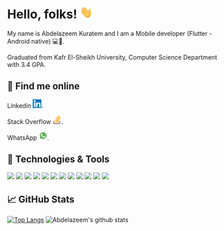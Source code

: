 # Hello, folks! <img src="./assets/wave.gif" width="30px">
My name is Abdelazeem Kuratem and I am a Mobile developer (Flutter - Android native) 💻📱.

Graduated from Kafr El-Sheikh University, Computer Science Department with 3.4 GPA.

## 💬 Find me online

Linkedin [<img src="./assets/linkedinIcon.svg" width="20px">](https://www.linkedin.com/in/abdelazeem-kuratem-41065a145/).

Stack Overflow [<img src="./assets/stackOverflow.svg" width="20px">](https://stackoverflow.com/users/10975244/abdelazeem-kuratem).

WhatsApp [<img src="./assets/whatsApp.svg" width="20px">](https://wa.me/+201118563106).

## 🔧 Technologies & Tools

![](https://img.shields.io/badge/OS-Linux-informational?style=flat&logo=linux&logoColor=white&color=blue)
![](https://img.shields.io/badge/Editor-VS_code-informational?style=flat&logo=visual-studio-code&logoColor=white&color=blue)
![](https://img.shields.io/badge/Editor-Android_Studio-informational?style=flat&logo=android-studio&logoColor=white&color=blue)
![](https://img.shields.io/badge/Code-Dart-informational?style=flat&logo=dart&logoColor=white&color=blue)
![](https://img.shields.io/badge/Code-Java-informational?style=flat&logo=java&logoColor=white&color=blue)
![](https://img.shields.io/badge/Code-Kotlin-informational?style=flat&logo=kotlin&logoColor=white&color=blue)
![](https://img.shields.io/badge/Code-JavaScript-informational?style=flat&logo=javascript&logoColor=white&color=blue)
![](https://img.shields.io/badge/Code-Python-informational?style=flat&logo=python&logoColor=white&color=blue)
![](https://img.shields.io/badge/Code-PHP-informational?style=flat&logo=php&logoColor=white&color=blue)
![](https://img.shields.io/badge/Tools-MySQL-informational?style=flat&logo=mysql&logoColor=white&color=blue)
![](https://img.shields.io/badge/Tools-SQLite-informational?style=flat&logo=sqlite&logoColor=white&color=blue)
![](https://img.shields.io/badge/Tools-MongoDB-informational?style=flat&logo=mongodb&logoColor=white&color=blue)


## &#x1f4c8; GitHub Stats

[![Top Langs](https://github-readme-stats.vercel.app/api/top-langs/?username=abdelazeem777&exclude_repo=Hi-chat,registration_form,Azkar,Post-v.1-Native-,Student-Housing&layout=compact&langs_count=8&theme=algolia)](https://github.com/anuraghazra/github-readme-stats)
![Abdelazeem's github stats](https://github-readme-stats.vercel.app/api?username=abdelazeem777&show_icons=true&theme=algolia)
